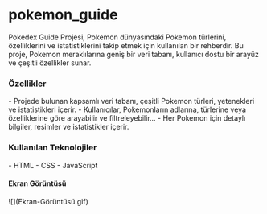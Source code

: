 <h1>pokemon_guide</h1>
Pokedex Guide Projesi, Pokemon dünyasındaki Pokemon türlerini, özelliklerini ve istatistiklerini takip etmek için kullanılan bir rehberdir. Bu proje, Pokemon meraklılarına geniş bir veri tabanı, kullanıcı dostu bir arayüz ve çeşitli özellikler sunar.

<h3>Özellikler</h3>
- Projede bulunan kapsamlı veri tabanı, çeşitli Pokemon türleri, yetenekleri ve istatistikleri içerir.
- Kullanıcılar, Pokemonların adlarına, türlerine veya özelliklerine göre arayabilir ve filtreleyebilir...
- Her Pokemon için detaylı bilgiler, resimler ve istatistikler içerir.

<h3>Kullanılan Teknolojiler</h3>
 - HTML
 - CSS
 - JavaScript

 <h4>Ekran Görüntüsü</h4>
  ![](Ekran-Görüntüsü.gif)
